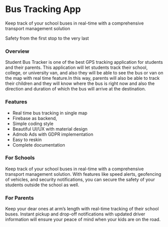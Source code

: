 # Bus Tracking App

Keep track of your school buses in real-time with a comprehensive transport management solution

Safety from the first stop to the very last


### Overview

Student Bus Tracker is one of the best GPS tracking application for students and their parents. This application will let students track their school, college, or university van, and also they will be able to see the bus or van on the map with real time feature.In this way, parents will also be able to track their children and they will know where the bus is right now and also the direction and duration of which the bus will arrive at the destination.


### Features

- Real time bus tracking in single map
- Firebase as backend,
- Simple coding style
- Beautiful UI/UX with material design
- Admob Ads with GDPR implementation
- Easy to reskin
- Complete documentation


### For Schools

Keep track of your school buses in real-time with a comprehensive transport management solution. With features like speed alerts, geofencing of vehicles, and security notifications, you can secure the safety of your students outside the school as well.


### For Parents

Keep your dear ones at arm’s length with real-time tracking of their school buses. Instant pickup and drop-off notifications with updated driver information will ensure your peace of mind when your kids are on the road.

